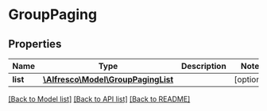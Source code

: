# GroupPaging

## Properties
Name | Type | Description | Notes
------------ | ------------- | ------------- | -------------
**list** | [**\Alfresco\Model\GroupPagingList**](GroupPagingList.md) |  | [optional] 

[[Back to Model list]](../README.md#documentation-for-models) [[Back to API list]](../README.md#documentation-for-api-endpoints) [[Back to README]](../README.md)


